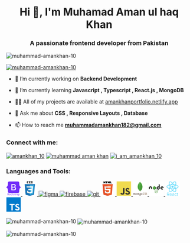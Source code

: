 <h1 align="center">Hi 👋, I'm Muhamad Aman ul haq Khan</h1>
<h3 align="center">A passionate frontend developer from Pakistan</h3>

<p align="left"> <img src="https://komarev.com/ghpvc/?username=muhammad-amankhan-10&label=Profile%20views&color=0e75b6&style=flat" alt="muhammad-amankhan-10" /> </p>

<p align="left"> <a href="https://github.com/ryo-ma/github-profile-trophy"><img src="https://github-profile-trophy.vercel.app/?username=muhammad-amankhan-10" alt="muhammad-amankhan-10" /></a> </p>

- 🔭 I’m currently working on **Backend Development**

- 🌱 I’m currently learning **Javascript , Typescript , React.js , MongoDB**

- 👨‍💻 All of my projects are available at [amankhanportfolio.netlify.app](amankhanportfolio.netlify.app)

- 💬 Ask me about **CSS , Responsive Layouts , Database**

- 📫 How to reach me **muhammadamankhan182@gmail.com**




<h3 align="left">Connect with me:</h3>
<p align="left">
<a href="https://x.com/@Aman_Khan_10" target="blank"><img align="center" src="https://raw.githubusercontent.com/rahuldkjain/github-profile-readme-generator/master/src/images/icons/Social/twitter.svg" alt="amankhan_10" height="30" width="40" /></a>
<a href="https://www.facebook.com/muhammad.amankhan.16" target="blank"><img align="center" src="https://raw.githubusercontent.com/rahuldkjain/github-profile-readme-generator/master/src/images/icons/Social/facebook.svg" alt="muhammad aman khan" height="30" width="40" /></a>
<a href="https://instagram.com/i_am_amankhan_10" target="blank"><img align="center" src="https://raw.githubusercontent.com/rahuldkjain/github-profile-readme-generator/master/src/images/icons/Social/instagram.svg" alt="i_am_amankhan_10" height="30" width="40" /></a>
</p>

<h3 align="left">Languages and Tools:</h3>
<p align="left"> <a href="https://getbootstrap.com" target="_blank" rel="noreferrer"> <img src="https://raw.githubusercontent.com/devicons/devicon/master/icons/bootstrap/bootstrap-plain-wordmark.svg" alt="bootstrap" width="40" height="40"/> </a> <a href="https://www.w3schools.com/css/" target="_blank" rel="noreferrer"> <img src="https://raw.githubusercontent.com/devicons/devicon/master/icons/css3/css3-original-wordmark.svg" alt="css3" width="40" height="40"/> </a> <a href="https://www.figma.com/" target="_blank" rel="noreferrer"> <img src="https://www.vectorlogo.zone/logos/figma/figma-icon.svg" alt="figma" width="40" height="40"/> </a> <a href="https://firebase.google.com/" target="_blank" rel="noreferrer"> <img src="https://www.vectorlogo.zone/logos/firebase/firebase-icon.svg" alt="firebase" width="40" height="40"/> </a> <a href="https://git-scm.com/" target="_blank" rel="noreferrer"> <img src="https://www.vectorlogo.zone/logos/git-scm/git-scm-icon.svg" alt="git" width="40" height="40"/> </a> <a href="https://www.w3.org/html/" target="_blank" rel="noreferrer"> <img src="https://raw.githubusercontent.com/devicons/devicon/master/icons/html5/html5-original-wordmark.svg" alt="html5" width="40" height="40"/> </a> <a href="https://developer.mozilla.org/en-US/docs/Web/JavaScript" target="_blank" rel="noreferrer"> <img src="https://raw.githubusercontent.com/devicons/devicon/master/icons/javascript/javascript-original.svg" alt="javascript" width="40" height="40"/> </a> <a href="https://www.mongodb.com/" target="_blank" rel="noreferrer"> <img src="https://raw.githubusercontent.com/devicons/devicon/master/icons/mongodb/mongodb-original-wordmark.svg" alt="mongodb" width="40" height="40"/> </a> <a href="https://nodejs.org" target="_blank" rel="noreferrer"> <img src="https://raw.githubusercontent.com/devicons/devicon/master/icons/nodejs/nodejs-original-wordmark.svg" alt="nodejs" width="40" height="40"/> </a> <a href="https://reactjs.org/" target="_blank" rel="noreferrer"> <img src="https://raw.githubusercontent.com/devicons/devicon/master/icons/react/react-original-wordmark.svg" alt="react" width="40" height="40"/> </a> <a href="https://www.typescriptlang.org/" target="_blank" rel="noreferrer"> <img src="https://raw.githubusercontent.com/devicons/devicon/master/icons/typescript/typescript-original.svg" alt="typescript" width="40" height="40"/> </a> </p>

<p><img align="left" src="https://github-readme-stats.vercel.app/api/top-langs?username=muhammad-amankhan-10&show_icons=true&locale=en&layout=compact" alt="muhammad-amankhan-10" /></p>

<p>&nbsp;<img align="center" src="https://github-readme-stats.vercel.app/api?username=muhammad-amankhan-10&show_icons=true&locale=en" alt="muhammad-amankhan-10" /></p>

<p><img align="center" src="https://github-readme-streak-stats.herokuapp.com/?user=muhammad-amankhan-10&" alt="muhammad-amankhan-10" /></p>

